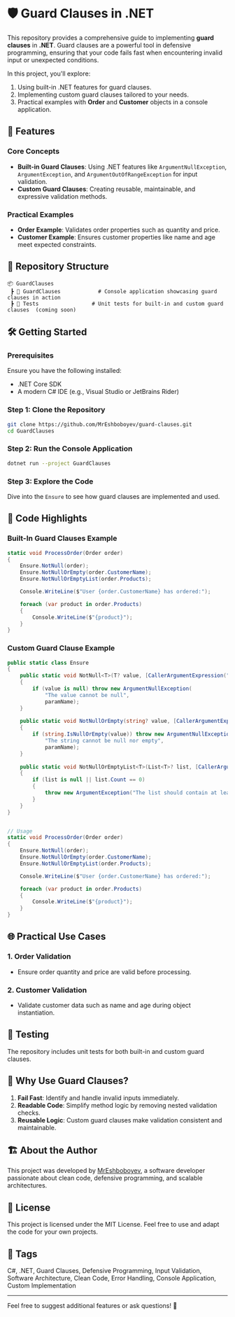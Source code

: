 # 🛡️ Guard Clauses in .NET  

This repository provides a comprehensive guide to implementing **guard clauses** in **.NET**. Guard clauses are a powerful tool in defensive programming, ensuring that your code fails fast when encountering invalid input or unexpected conditions.  

In this project, you'll explore:  
1. Using built-in .NET features for guard clauses.  
2. Implementing custom guard clauses tailored to your needs.  
3. Practical examples with **Order** and **Customer** objects in a console application.  

## 🌟 Features  

### Core Concepts  
- **Built-in Guard Clauses**: Using .NET features like `ArgumentNullException`, `ArgumentException`, and `ArgumentOutOfRangeException` for input validation.  
- **Custom Guard Clauses**: Creating reusable, maintainable, and expressive validation methods.  

### Practical Examples  
- **Order Example**: Validates order properties such as quantity and price.  
- **Customer Example**: Ensures customer properties like name and age meet expected constraints.  

## 📂 Repository Structure  

```
📦 GuardClauses  
 ┣ 📂 GuardClauses            # Console application showcasing guard clauses in action  
 ┣ 📂 Tests                 # Unit tests for built-in and custom guard clauses  (coming soon)
```  

## 🛠 Getting Started  

### Prerequisites  
Ensure you have the following installed:  
- .NET Core SDK  
- A modern C# IDE (e.g., Visual Studio or JetBrains Rider)  

### Step 1: Clone the Repository  
```bash  
git clone https://github.com/MrEshboboyev/guard-clauses.git  
cd GuardClauses
```  

### Step 2: Run the Console Application  
```bash  
dotnet run --project GuardClauses
```  

### Step 3: Explore the Code  
Dive into the `Ensure` to see how guard clauses are implemented and used.  

## 📖 Code Highlights  

### Built-In Guard Clauses Example  
```csharp  
static void ProcessOrder(Order order)
{
    Ensure.NotNull(order);
    Ensure.NotNullOrEmpty(order.CustomerName);
    Ensure.NotNullOrEmptyList(order.Products);

    Console.WriteLine($"User {order.CustomerName} has ordered:");

    foreach (var product in order.Products)
    {
        Console.WriteLine($"{product}");
    }
}
```  

### Custom Guard Clause Example  
```csharp  
public static class Ensure
{
    public static void NotNull<T>(T? value, [CallerArgumentExpression("value")] string? paramName = null)
    {
        if (value is null) throw new ArgumentNullException(
            "The value cannot be null",
            paramName);
    }
    
    public static void NotNullOrEmpty(string? value, [CallerArgumentExpression("value")] string? paramName = null)
    {
        if (string.IsNullOrEmpty(value)) throw new ArgumentNullException(
            "The string cannot be null nor empty", 
            paramName);
    }
    
    public static void NotNullOrEmptyList<T>(List<T>? list, [CallerArgumentExpression("list")] string? paramName = null)
    {
        if (list is null || list.Count == 0)
        {
            throw new ArgumentException("The list should contain at least 1 item.", paramName);
        }
    }
}


// Usage  
static void ProcessOrder(Order order)
{
    Ensure.NotNull(order);
    Ensure.NotNullOrEmpty(order.CustomerName);
    Ensure.NotNullOrEmptyList(order.Products);

    Console.WriteLine($"User {order.CustomerName} has ordered:");

    foreach (var product in order.Products)
    {
        Console.WriteLine($"{product}");
    }
} 
```  

## 🌐 Practical Use Cases  

### 1. Order Validation  
- Ensure order quantity and price are valid before processing.  

### 2. Customer Validation  
- Validate customer data such as name and age during object instantiation.  

## 🧪 Testing  
The repository includes unit tests for both built-in and custom guard clauses.  

## 🌟 Why Use Guard Clauses?  
1. **Fail Fast**: Identify and handle invalid inputs immediately.  
2. **Readable Code**: Simplify method logic by removing nested validation checks.  
3. **Reusable Logic**: Custom guard clauses make validation consistent and maintainable.  

## 🏗 About the Author  
This project was developed by [MrEshboboyev](https://github.com/MrEshboboyev), a software developer passionate about clean code, defensive programming, and scalable architectures.  

## 📄 License  
This project is licensed under the MIT License. Feel free to use and adapt the code for your own projects.  

## 🔖 Tags  
C#, .NET, Guard Clauses, Defensive Programming, Input Validation, Software Architecture, Clean Code, Error Handling, Console Application, Custom Implementation  

---  

Feel free to suggest additional features or ask questions! 🚀  

